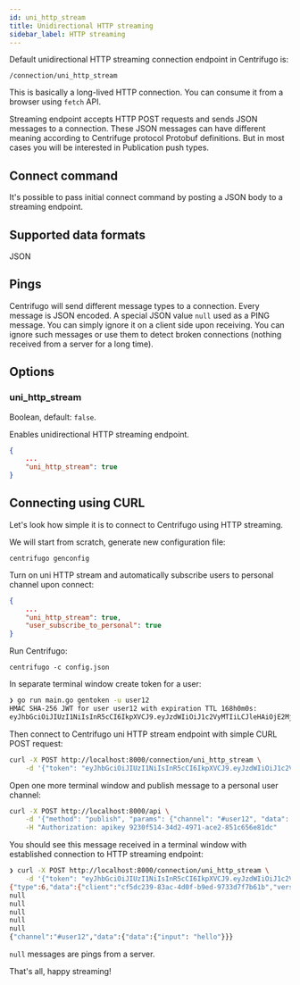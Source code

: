 ```yaml
---
id: uni_http_stream
title: Unidirectional HTTP streaming
sidebar_label: HTTP streaming
---
```


Default unidirectional HTTP streaming connection endpoint in Centrifugo is:

```
/connection/uni_http_stream
```

This is basically a long-lived HTTP connection. You can consume it from a browser using `fetch` API.

Streaming endpoint accepts HTTP POST requests and sends JSON messages to a connection. These JSON messages can have different meaning according to Centrifuge protocol Protobuf definitions. But in most cases you will be interested in Publication push types.

## Connect command

It's possible to pass initial connect command by posting a JSON body to a streaming endpoint. 

## Supported data formats

JSON

## Pings

Centrifugo will send different message types to a connection. Every message is JSON encoded. A special JSON value `null` used as a PING message. You can simply ignore it on a client side upon receiving. You can ignore such messages or use them to detect broken connections (nothing received from a server for a long time).

## Options

### uni_http_stream

Boolean, default: `false`.

Enables unidirectional HTTP streaming endpoint.

```json title="config.json"
{
    ...
    "uni_http_stream": true
}
```

## Connecting using CURL

Let's look how simple it is to connect to Centrifugo using HTTP streaming.

We will start from scratch, generate new configuration file:

```
centrifugo genconfig
```

Turn on uni HTTP stream and automatically subscribe users to personal channel upon connect:

```json title="config.json"
{
    ...
    "uni_http_stream": true,
    "user_subscribe_to_personal": true
}
```

Run Centrifugo:

```
centrifugo -c config.json
```

In separate terminal window create token for a user:

```bash
❯ go run main.go gentoken -u user12
HMAC SHA-256 JWT for user user12 with expiration TTL 168h0m0s:
eyJhbGciOiJIUzI1NiIsInR5cCI6IkpXVCJ9.eyJzdWIiOiJ1c2VyMTIiLCJleHAiOjE2MjUwNzMyODh9.BxmS4R-X6YXMxLfXNhYRzeHvtu_M2NCaXF6HNu7VnDM
```

Then connect to Centrifugo uni HTTP stream endpoint with simple CURL POST request:

```bash
curl -X POST http://localhost:8000/connection/uni_http_stream \
    -d '{"token": "eyJhbGciOiJIUzI1NiIsInR5cCI6IkpXVCJ9.eyJzdWIiOiJ1c2VyMTIiLCJleHAiOjE2MjUwNzMyODh9.BxmS4R-X6YXMxLfXNhYRzeHvtu_M2NCaXF6HNu7VnDM"}'
```

Open one more terminal window and publish message to a personal user channel:

```bash
curl -X POST http://localhost:8000/api \
    -d '{"method": "publish", "params": {"channel": "#user12", "data": {"input": "hello"}}}' \
    -H "Authorization: apikey 9230f514-34d2-4971-ace2-851c656e81dc"
```

You should see this message received in a terminal window with established connection to HTTP streaming endpoint:

```bash
❯ curl -X POST http://localhost:8000/connection/uni_http_stream \
    -d '{"token": "eyJhbGciOiJIUzI1NiIsInR5cCI6IkpXVCJ9.eyJzdWIiOiJ1c2VyMTIiLCJleHAiOjE2MjUwNzMyODh9.BxmS4R-X6YXMxLfXNhYRzeHvtu_M2NCaXF6HNu7VnDM"}'
{"type":6,"data":{"client":"cf5dc239-83ac-4d0f-b9ed-9733d7f7b61b","version":"dev","subs":{"#user12":{}}}}
null
null
null
null
null
{"channel":"#user12","data":{"data":{"input": "hello"}}}
```

`null` messages are pings from a server.

That's all, happy streaming!
